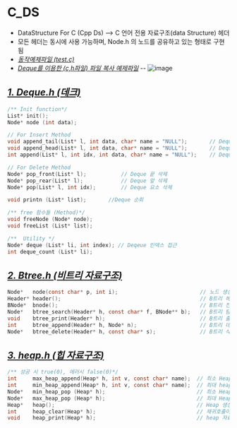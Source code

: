 # C_DS
- DataStructure For C (Cpp Ds) --> C 언어 전용 자료구조(data Structure) 헤더 
- 모든 헤더는 동시에 사용 가능하며, Node.h 의 노드를 공유하고 있는 형태로 구현됨  
- [_동작예제파일 (test.c)_](https://github.com/20190511/C_DS/blob/main/test.c)
- [_Deque를 이용한 (c,h파일) 파일 복사 예제파일_](https://github.com/20190511/C_DS/blob/main/test_filecopy.c)
-- ![image](https://github.com/20190511/C_DS/assets/70988272/2000a771-c52e-4796-a8fb-a4b02faf7062)


## [_1. Deque.h (데크)_](https://github.com/20190511/C_DS/blob/main/deque.h)

```C
/** Init function*/
List* init();
Node* node (int data);

// For Insert Method
void append_tail(List* l, int data, char* name = "NULL");       // Deque 앞에 연결
void append_head(List* l, int data, char* name = "NULL");       // Deque 끝에 연결
int append(List* l, int idx, int data, char* name = "NULL");    // Deque index 요소 연결

// For Delete Method
Node* pop_front(List* l);           // Deque 끝 삭제
Node* pop_rear(List* l);            // Deque 앞 삭제
Node* pop(List* l, int idx);        // Deque 요소 삭제

void printn (List* list);       //Deque 순회

/** free 함수들 (Method)*/
void freeNode (Node* node);
void freeList (List* list);

/**  Utility */
Node* deque (List* li, int index); // Deqeue 인덱스 접근
int deque_count (List* li);
```

## [_2. Btree.h (비트리 자료구조)_](https://github.com/20190511/C_DS/blob/main/btree.h)
```C
Node*   node(const char* p, int i);                          // 노드 생성자 (내부실행파일에서 사용)
Header* header();                                            // B트리 헤더 생성자
BNode*  bnode();                                             // B트리 전용 노드 (내부실행파일에서 사용)
Node*   btree_search(Header* h, const char* f, BNode** b);   // B트리 탐색 함수
void    btree_print(Header* h);                              // B트리 출력 함수 (트리형태로 출력, Queue 이용 + BFS 순회)
int     btree_append(Header* h, Node* n);                    // B트리 데이터 추가 함수
Node*   btree_delete(Header* h, const char* s);              // B트리 삭제 함수.
```

## [_3. heap.h (힙 자료구조)_](https://github.com/20190511/C_DS/blob/main/heap.h)
```C
/** 성공 시 true(0), 에러시 false(0)*/
int     max_heap_append(Heap* h, int v, const char* name);  // 최소 Heap 추가, name이 NULL 이면 Heap 생성순서대로 name 설정
int     min_heap_append(Heap* h, int v, const char* name);  // 최대 heap 추가, name이 NULL 이면 Heap 생성순서대로 name 설정
Node*   min_heap_pop (Heap* h);                             // 최소 Heap Pop -> Pop 한 최소 Key값 노드 리턴
Node*   max_heap_pop (Heap* h);                             // 최대 Heap Pop -> Pop 한 최대 Key값 노드 리턴
Heap*   heap();                                             // Heap 생성자
int     heap_clear(Heap* h);                                // 재귀호출이 아닌 while 후위탐색으로 전 노드 삭제
void    heap_print(Heap* h);                                // heap 자료구조 전체 출력 (트리형태로 출력 : 임시 큐 구현해서 사용 (BFS))
```

